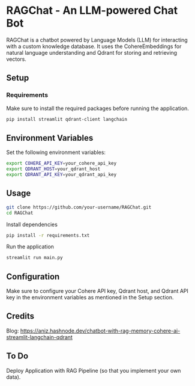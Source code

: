 # RAGChat - An LLM-powered Chat Bot

RAGChat is a chatbot powered by Language Models (LLM) for interacting with a custom knowledge database. It uses the CohereEmbeddings for natural language understanding and Qdrant for storing and retrieving vectors.

## Setup

### Requirements

Make sure to install the required packages before running the application.

```bash
pip install streamlit qdrant-client langchain
```

## Environment Variables

Set the following environment variables:

```bash
export COHERE_API_KEY=your_cohere_api_key
export QDRANT_HOST=your_qdrant_host
export QDRANT_API_KEY=your_qdrant_api_key
```

## Usage

```bash
git clone https://github.com/your-username/RAGChat.git
cd RAGChat
```

Install dependencies

```bash
pip install -r requirements.txt
```

Run the application

```bash
streamlit run main.py
```

## Configuration

Make sure to configure your Cohere API key, Qdrant host, and Qdrant API key in the environment variables as mentioned in the Setup section.

## Credits

Blog: https://aniz.hashnode.dev/chatbot-with-rag-memory-cohere-ai-streamlit-langchain-qdrant

## To Do
Deploy Application with RAG Pipeline (so that you implement your own data).